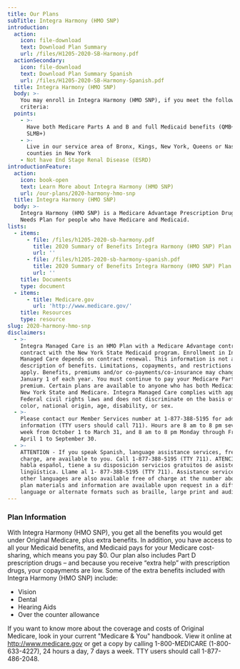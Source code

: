 ```yaml
---
title: Our Plans
subTitle: Integra Harmony (HMO SNP)
introduction:
  action:
    icon: file-download
    text: Download Plan Summary
    url: /files/H1205-2020-SB-Harmony.pdf
  actionSecondary:
    icon: file-download
    text: Download Plan Summary Spanish
    url: /files/H1205-2020-SB-Harmony-Spanish.pdf
  title: Integra Harmony (HMO SNP)
  body: >-
    You may enroll in Integra Harmony (HMO SNP), if you meet the following
    criteria:
  points:
    - >-
      Have both Medicare Parts A and B and full Medicaid benefits (QMB+ and
      SLMB+)
    - >-
      Live in our service area of Bronx, Kings, New York, Queens or Nassau
      counties in New York
    - Not have End Stage Renal Disease (ESRD)
introductionFeature:
  action:
    icon: book-open
    text: Learn More about Integra Harmony (HMO SNP)
    url: /our-plans/2020-harmony-hmo-snp
  title: Integra Harmony (HMO SNP)
  body: >-
    Integra Harmony (HMO SNP) is a Medicare Advantage Prescription Drug Special
    Needs Plan for people who have Medicare and Medicaid.
lists:
  - items:
      - file: /files/h1205-2020-sb-harmony.pdf
        title: 2020 Summary of Benefits Integra Harmony (HMO SNP) Plan
        url: ''
      - file: /files/h1205-2020-sb-harmony-spanish.pdf
        title: 2020 Summary of Benefits Integra Harmony (HMO SNP) Plan Spanish
        url: ''
    title: Documents
    type: document
  - items:
      - title: Medicare.gov
        url: 'http://www.medicare.gov/'
    title: Resources
    type: resource
slug: 2020-harmony-hmo-snp
disclaimers:
  - >-
    Integra Managed Care is an HMO Plan with a Medicare Advantage contract and a
    contract with the New York State Medicaid program. Enrollment in Integra
    Managed Care depends on contract renewal. This information is not a complete
    description of benefits. Limitations, copayments, and restrictions may
    apply. Benefits, premiums and/or co-payments/co-insurance may change on
    January 1 of each year. You must continue to pay your Medicare Part B
    premium. Certain plans are available to anyone who has both Medicaid from
    New York State and Medicare. Integra Managed Care complies with applicable
    Federal civil rights laws and does not discriminate on the basis of race,
    color, national origin, age, disability, or sex.
  - >-
    Please contact our Member Services number at 1-877-388-5195 for additional
    information (TTY users should call 711). Hours are 8 am to 8 pm seven days a
    week from October 1 to March 31, and 8 am to 8 pm Monday through Friday from
    April 1 to September 30.
  - >-
    ATTENTION - If you speak Spanish, language assistance services, free of
    charge, are available to you. Call 1-877-388-5195 (TTY 711). ATENCIÓN - si
    habla español, tiene a su disposición servicios gratuitos de asistencia
    lingüística. Llame al 1- 877-388-5195 (TTY 711). Assistance services for
    other languages are also available free of charge at the number above. All
    plan materials and information are available upon request in a different
    language or alternate formats such as braille, large print and audio.
---
```

### Plan Information

With Integra Harmony (HMO SNP), you get all the benefits you would get under Original Medicare, plus extra benefits. In addition, you have access to all your Medicaid benefits, and Medicaid pays for your Medicare cost-sharing, which means you pay $0. Our plan also includes Part D prescription drugs – and because you receive “extra help” with prescription drugs, your copayments are low. Some of the extra benefits included with Integra Harmony (HMO SNP) include:

* Vision
* Dental
* Hearing Aids
* Over the counter allowance

If you want to know more about the coverage and costs of Original Medicare, look in your current "Medicare & You" handbook. View it online at http://www.medicare.gov or get a copy by calling 1-800-MEDICARE (1-800-633-4227), 24 hours a day, 7 days a week. TTY users should call 1-877-486-2048.
